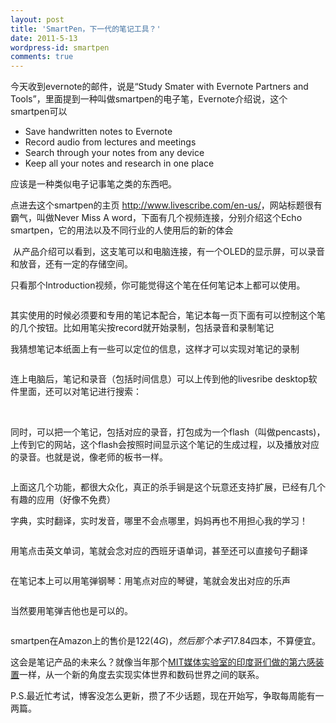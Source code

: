 ```yaml
---
layout: post
title: 'SmartPen，下一代的笔记工具？'
date: 2011-5-13
wordpress-id: smartpen
comments: true
---
```

今天收到evernote的邮件，说是“Study Smater with Evernote Partners and Tools”，里面提到一种叫做smartpen的电子笔，Evernote介绍说，这个smartpen可以
<ul>
	<li>Save handwritten notes to Evernote</li>
	<li>Record audio from lectures and meetings</li>
	<li> Search through your notes from any device</li>
	<li> Keep all your notes and research in one place</li>
</ul>
应该是一种类似电子记事笔之类的东西吧。

点进去这个smartpen的主页 <a href="http://www.livescribe.com/en-us" target="_blank">http://www.livescribe.com/en-us/</a>，网站标题很有霸气，叫做Never Miss A word，下面有几个视频连接，分别介绍这个Echo smartpen，它的用法以及不同行业的人使用后的新的体会

<img class="picasa" src="https://lh5.googleusercontent.com/_W7vzKfSkTVE/TczlS_lhmQI/AAAAAAAAFo8/UKgVVsvyaxY/s400/2011-05-13_160056.png" alt="" />
<!--more-->从产品介绍可以看到，这支笔可以和电脑连接，有一个OLED的显示屏，可以录音和放音，还有一定的存储空间。

<img class="picasa" src="https://lh4.googleusercontent.com/_W7vzKfSkTVE/TczlGHqLHRI/AAAAAAAAFo4/V_6ANyTrFa4/s400/2011-05-13_152408.png" alt="" />

只看那个Introduction视频，你可能觉得这个笔在任何笔记本上都可以使用。

<img class="picasa" src="https://lh4.googleusercontent.com/_W7vzKfSkTVE/TczlFzzU_CI/AAAAAAAAFow/n4BHekTlkQQ/s400/2011-05-13_152450.png" alt="" />

其实使用的时候必须要和专用的笔记本配合，笔记本每一页下面有可以控制这个笔的几个按钮。比如用笔尖按record就开始录制，包括录音和录制笔记

我猜想笔记本纸面上有一些可以定位的信息，这样才可以实现对笔记的录制

<img class="picasa" src="https://lh5.googleusercontent.com/_W7vzKfSkTVE/TczlFyyViHI/AAAAAAAAFo0/p4Hd_Ai1KKw/s400/2011-05-13_152513.png" alt="" />

连上电脑后，笔记和录音（包括时间信息）可以上传到他的livesribe desktop软件里面，还可以对笔记进行搜索：

<img class="picasa" src="https://lh3.googleusercontent.com/_W7vzKfSkTVE/TczlFps0mzI/AAAAAAAAFos/Qfzf8VyTXLs/s400/2011-05-13_152529.png" alt="" />

<img class="picasa" src="https://lh3.googleusercontent.com/_W7vzKfSkTVE/TczlFacdXdI/AAAAAAAAFok/1j8_pIKWQ2w/s400/2011-05-13_152537.png" alt="" />

同时，可以把一个笔记，包括对应的录音，打包成为一个flash（叫做pencasts)，上传到它的网站，这个flash会按照时间显示这个笔记的生成过程，以及播放对应的录音。也就是说，像老师的板书一样。

<img class="picasa" src="https://lh6.googleusercontent.com/_W7vzKfSkTVE/TczlFgurtXI/AAAAAAAAFoo/TrlEw_IaPtg/s400/2011-05-13_152655.png" alt="" />

上面这几个功能，都很大众化，真正的杀手锏是这个玩意还支持扩展，已经有几个有趣的应用（好像不免费）

字典，实时翻译，实时发音，哪里不会点哪里，妈妈再也不用担心我的学习！

<img class="picasa" src="https://lh4.googleusercontent.com/_W7vzKfSkTVE/TczlFC7XFJI/AAAAAAAAFoc/yE0e-dbQNUs/s400/2011-05-13_152853.png" alt="" />

用笔点击英文单词，笔就会念对应的西班牙语单词，甚至还可以直接句子翻译

<img class="picasa" src="https://lh6.googleusercontent.com/_W7vzKfSkTVE/TczlFFUV9wI/AAAAAAAAFoY/Yl2R5HlXkUs/s400/2011-05-13_152902.png" alt="" />

在笔记本上可以用笔弹钢琴：用笔点对应的琴键，笔就会发出对应的乐声

<img class="picasa" src="https://lh6.googleusercontent.com/_W7vzKfSkTVE/TczlE0AuF5I/AAAAAAAAFoU/HPGzygEEBLo/s400/2011-05-13_152950.png" alt="" />

当然要用笔弹吉他也是可以的。

<img class="picasa" src="https://lh3.googleusercontent.com/_W7vzKfSkTVE/TczlFD_Cs5I/AAAAAAAAFog/BbAgdbkv7jI/s400/2011-05-13_152958.png" alt="" />

smartpen在Amazon上的售价是$122(4G)，然后那个本子$17.84四本，不算便宜。

这会是笔记产品的未来么？就像当年那个<a href="http://www.ted.com/talks/lang/eng/pranav_mistry_the_thrilling_potential_of_sixthsense_technology.html" target="_blank">MIT媒体实验室的印度哥们做的第六感装置</a>一样，从一个新的角度去实现实体世界和数码世界之间的联系。

P.S.最近忙考试，博客没怎么更新，攒了不少话题，现在开始写，争取每周能有一两篇。
